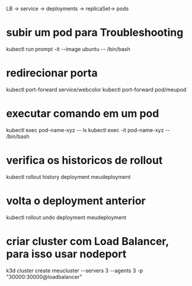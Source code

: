 
LB -> service -> deployments -> replicaSet-> pods

# subir um pod para Troubleshooting
kubectl run prompt -it --image ubuntu -- /bin/bash

# redirecionar porta
kubectl port-forward service/webcolor
kubectl port-forward pod/meupod

# executar comando em um pod
kubectl exec pod-name-xyz -- ls
kubectl exec -it pod-name-xyz -- /bin/bash

# verifica os historicos de rollout
kubectl rollout history deployment meudeployment

# volta o deployment anterior
kubectl rollout undo deployment meudeployment

# criar cluster com Load Balancer, para isso usar nodeport
k3d cluster create meucluster --servers 3 --agents 3 -p "30000:30000@loadbalancer"





